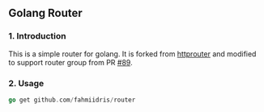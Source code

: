 ## Golang Router

### 1. Introduction

This is a simple router for golang. It is forked from [httprouter](https://github.com/julienschmidt/httprouter) and modified to support router group from PR [#89](https://github.com/julienschmidt/httprouter/pull/89).

### 2. Usage

```go
go get github.com/fahmiidris/router
```
